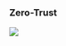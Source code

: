 ### Zero-Trust
![](https://github-readme-stats.vercel.app/api?username=Zero-Trust&count_private=true&show_icons=true&bg_color=30,e55d87,5fc3e4&title_color=ffffff&icon_color=ffffff&text_color=ffffff)
